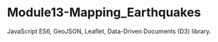 # Module13-Mapping_Earthquakes
JavaScript ES6, GeoJSON, Leaflet, Data-Driven Documents (D3) library.
